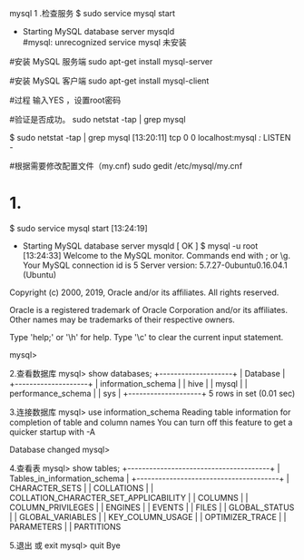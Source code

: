 mysql 
1 .检查服务
$ sudo service mysql start      

                      
 * Starting MySQL database server mysqld  
#mysql: unrecognized service  mysql 未安装

#安装 MySQL 服务端
sudo apt-get install mysql-server

#安装 MySQL 客户端
sudo apt-get install mysql-client          

#过程 输入YES ，设置root密码


#验证是否成功。
sudo netstat -tap | grep mysql   

$ sudo netstat -tap | grep mysql                        [13:20:11]
tcp        0      0 localhost:mysql         *:*                     LISTEN      -               

#根据需要修改配置文件（my.cnf)
sudo gedit /etc/mysql/my.cnf    


# 1.
$ sudo service mysql start                              [13:24:19]
 * Starting MySQL database server mysqld                                 [ OK ] 
$ mysql -u root                                         [13:24:33]
Welcome to the MySQL monitor.  Commands end with ; or \g.
Your MySQL connection id is 5
Server version: 5.7.27-0ubuntu0.16.04.1 (Ubuntu)

Copyright (c) 2000, 2019, Oracle and/or its affiliates. All rights reserved.

Oracle is a registered trademark of Oracle Corporation and/or its
affiliates. Other names may be trademarks of their respective
owners.

Type 'help;' or '\h' for help. Type '\c' to clear the current input statement.

mysql> 

2.查看数据库
mysql> show databases;
+--------------------+
| Database           |
+--------------------+
| information_schema |
| hive               |
| mysql              |
| performance_schema |
| sys                |
+--------------------+
5 rows in set (0.01 sec)


3.连接数据库
mysql> use information_schema
Reading table information for completion of table and column names
You can turn off this feature to get a quicker startup with -A

Database changed
mysql> 

4.查看表
mysql> show tables;
+---------------------------------------+
| Tables_in_information_schema          |
+---------------------------------------+
| CHARACTER_SETS                        |
| COLLATIONS                            |
| COLLATION_CHARACTER_SET_APPLICABILITY |
| COLUMNS                               |
| COLUMN_PRIVILEGES                     |
| ENGINES                               |
| EVENTS                                |
| FILES                                 |
| GLOBAL_STATUS                         |
| GLOBAL_VARIABLES                      |
| KEY_COLUMN_USAGE                      |
| OPTIMIZER_TRACE                       |
| PARAMETERS                            |
| PARTITIONS         



5.退出 或 exit
mysql> quit
Bye



  

